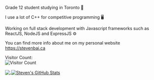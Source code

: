 Grade 12 student studying in Toronto 📍

I use a lot of C++ for competitive programming 🖥️

Working on full stack development with Javascript frameworks such as ReactJS, NodeJS and ExpressJS ⚙️

You can find more info about me on my personal website https://stevenbai.ca

Visitor Count: <br />
![Visitor Count](https://profile-counter.glitch.me/{stevenbai0724}/count.svg)

<a href="https://github.com/stevenbai0724/stevenbai0724">
  <img align="center" src="https://github-readme-stats.vercel.app/api/top-langs/?username=stevenbai0724&hide=java,html,tex&title_color=ffffff&text_color=c9cacc&icon_color=2bbc8a&bg_color=1d1f21&langs_count=3" />
</a>
<a href="https://github.com/stevenbai0724/stevenbai0724">
  <img align="center" src="https://github-readme-stats.vercel.app/api?username=stevenbai0724&show_icons=true&line_height=27&count_private=true&title_color=ffffff&text_color=c9cacc&icon_color=2bbc8a&bg_color=1d1f21" alt="Steven's GitHub Stats" />
</a>


